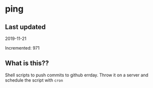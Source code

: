 # ping

## Last updated
2019-11-21

Incremented: 971

## What is this??
Shell scripts to push commits to github errday. Throw it on a server and schedule the script with `cron`
